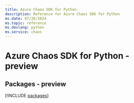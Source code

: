 ```yaml
---
title: Azure Chaos SDK for Python
description: Reference for Azure Chaos SDK for Python
ms.date: 07/26/2024
ms.topic: reference
ms.devlang: python
ms.service: chaos
---
```

# Azure Chaos SDK for Python - preview
## Packages - preview
[!INCLUDE [packages](chaos-index.md)]